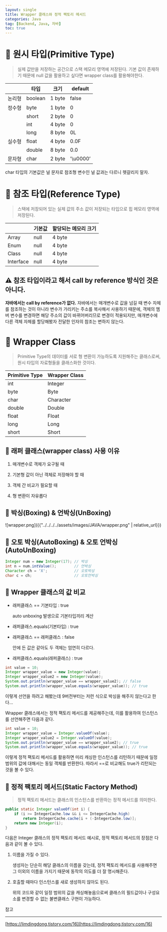 ```yaml
---
layout: single
title: Wrapper 클래스와 정적 팩토리 메서드
categories: Java
tag: [Backend, Java, 자바]
toc: true
---
```



# 📖 원시 타입(Primitive Type)

> 실제 값만을 저장하는 공간으로 스택 메모리 영역에 저장된다.
기본 값이 존재하기 때문에 null 값을 활용하고 싶다면 wrapper class를 활용해야한다.
> 

|  | 타입 | 크기 | default |
| --- | --- | --- | --- |
| 논리형 | boolean | 1 byte | false |
| 정수형 | byte | 1 byte | 0 |
|  | short | 2 byte | 0 |
|  | int | 4 byte | 0 |
|  | long | 8 byte | 0L |
| 실수형 | float | 4 byte | 0.0F |
|  | double | 8 byte | 0.0 |
| 문자형 | char | 2 byte | '\u0000’ |

char 타입의 기본값은 널 문자로 참조형 변수인 널 값과는 다르니 헷갈리지 말자.

# 📖 참조 타입(Reference Type)

> 스택에 저장되어 있는 실제 값의 주소 값이 저장되는 타입으로 힙 메모리 영역에 저장된다.
> 

|  | 기본값 | 할당되는 메모리 크기 |
| --- | --- | --- |
| Array | null | 4 byte |
| Enum | null | 4 byte |
| Class | null | 4 byte |
| Interface | null | 4 byte |

## ⚠️ 참조 타입이라고 해서 call by reference 방식인 것은 아니다.

**자바에서는 call by reference가 없다.** 자바에서는 매개변수로 값을 넘길 때 변수 자체를 참조하는 것이 아니라 변수가 가리키는 주소를 복사해서 사용하기 때문에, 객체의 멤버 변수를 변경하면 해당 주소의 값이 바뀌어버리므로 변경이 적용되지만, 매개변수에 다른 객체 자체를 할당해봤자 전달한 인자의 참조는 변하지 않는다.

# 📖 Wrapper Class

> Primitive Type의 데이터를 서로 형 변환이 가능하도록 지원해주는 클래스로써, 원시 타입의 자료형들을 클래스화한 것이다.
> 

| Primitive Type | Wrapper Class |
| --- | --- |
| int | Integer |
| byte | Byte |
| char | Character |
| double | Double |
| float | Float |
| long | Long |
| short | Short |

## 📝 **래퍼 클래스(wrapper class) 사용 이유**

1. 매개변수로 객체가 요구될 때

2. 기본형 값이 아닌 객체로 저장해야 할 때

3. 객체 간 비교가 필요할 때

4. 형 변환이 자유롭다

## 📝 박싱(Boxing) & 언박싱(UnBoxing)

![wrapper.png]({{"../../../../assets/images/JAVA/wrapper.png" | relative_url}})

## 📝 오토 박싱(AutoBoxing) & 오토 언박싱(AutoUnBoxing)

```java
Integer num = new Integer(17); // 박싱
int n = num.intValue();        // 언박싱
Character ch = 'X';            // 오토박싱
char c = ch;                   // 오토언박싱
```

## 📝 Wrapper 클래스의 값 비교

- 래퍼클래스 == 기본타입 : true
    
    auto unboxing 발생으로 기본타입끼리 계산
    
- 래퍼클래스.equals(기본타입) : true
- 래퍼클래스 == 래퍼클래스 : false
    
    안에 든 값은 같아도 두 객체는 엄연히 다르다.
    
- 래퍼클래스.equals(래퍼클래스) : true

```java
int value = 10; 
Integer wrapper_value = new Integer(value); 
Integer wrapper_value2 = new Integer(value); 
System.out.println(wrapper_value == wrapper_value2); // false
System.out.println(wrapper_value.equals(wrapper_value)); // true

```

이렇게 선언을 하려고 해봤는데 9버전부터는 저런 식으로 박싱을 해주지 않는다고 한다…

Wrapper 클래스에서는 정적 팩토리 메서드를 제공해주는데, 이를 활용하여 인스턴스를 선언해주면 다음과 같다.

```java
int value = 10; 
Integer wrapper_value = Integer.valueOf(value); 
Integer wrapper_value2 = Integer.valueOf(value); 
System.out.println(wrapper_value == wrapper_value2); // true
System.out.println(wrapper_value.equals(wrapper_value)); // true
```

이렇게 정적 팩토리 메서드를 활용하면 미리 캐싱한 인스턴스를 리턴하기 때문에 일정 범위의 값에 대해서는 동일 객체를 반환한다. 따라서 ==로 비교해도 true가 리턴되는 것을 볼 수 있다.

## 📝 정적 팩토리 메서드(Static Factory Method)

> 정적 팩토리 메서드는 클래스의 인스턴스를 반환하는 정적 메서드를 의미한다.
> 

```java
public static Integer valueOf(int i) {
    if (i >= IntegerCache.low && i <= IntegerCache.high)
        return IntegerCache.cache[i + (-IntegerCache.low)];
    return new Integer(i);
}
```

다음은 Integer 클래스의 정적 팩토리 메서드 예시로, 정적 팩토리 메서드의 장점은 다음과 같이 볼 수 있다.

1. 이름을 가질 수 있다.
    
    생성자는 단순히 해당 클래스의 이름을 갖는데, 정적 팩토리 메서드를 사용해주면 그 이외의 이름을 가지기 때문에 동작의 의도를 더 잘 명시해준다.
    
2. 호출할 때마다 인스턴스를 새로 생성하지 않아도 된다.
    
    위의 코드와 같이 일정 범위의 값을 캐싱해놓음으로써 클래스의 필드값이나 구성요소를 변경할 수 없는 불변클래스 구현이 가능하다.
    

참고

---

[https://limdingdong.tistory.com/16](https://limdingdong.tistory.com/16)